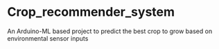 # Crop_recommender_system
An Arduino-ML based project to predict the best crop to grow based on environmental sensor inputs
